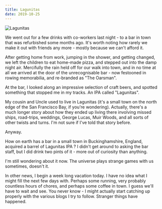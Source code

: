 ```yaml
---
title: Lagunitas
date: 2019-10-25
---
```


![Lagunitas](https://source.unsplash.com/s9CC2SKySJM/1600x900)

We went out for a few drinks with co-workers last night - to a bar in town that was refurbished some months ago. It's worth noting how rarely we make it out with friends any more - mostly because we can't afford it.

After getting home from work, jumping in the shower, and getting changed, we left the children to eat home-made pizza, and stepped out into the damp night air. Mercifully the rain held off for our walk into town, and in no time at all we arrived at the door of the unrecognisable bar - now festooned in rowing memorabilia, and re-branded as "The Oarsman".

At the bar, I looked along an impressive selection of craft beers, and spotted something that stopped me in my tracks. An IPA called "Lagunitas".

My cousin and Uncle used to live in Lagunitas (it's a small town on the north edge of the San Francisco Bay, if you're wondering). Actually, there's a much longer story about how they ended up living there involving missed ships, road-trips, weddings, George Lucas, Muir Woods, and all sorts of other twists and turns. I'm not sure if I've told that story before.

Anyway.

How on earth has a bar in a small town in Buckinghamshire, England, acquired a barrel of Lagunitas IPA ? I didn't get around to asking the bar staff, but I did drink two pints of it - more out of curiosity than anything.

I'm still wondering about it now. The universe plays strange games with us sometimes, doesn't it.

In other news, I begin a week long vacation today. I have no idea what I might fill the next few days with. Perhaps some running, very probably countless hours of chores, and perhaps some coffee in town. I guess we'll have to wait and see. You never know - I might actually start catching up properly with the various blogs I try to follow. Stranger things have happened.